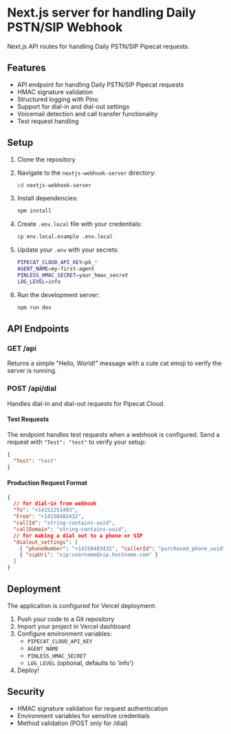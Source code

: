 # Next.js server for handling Daily PSTN/SIP Webhook

Next.js API routes for handling Daily PSTN/SIP Pipecat requests.

## Features

- API endpoint for handling Daily PSTN/SIP Pipecat requests
- HMAC signature validation
- Structured logging with Pino
- Support for dial-in and dial-out settings
- Voicemail detection and call transfer functionality
- Test request handling

## Setup

1. Clone the repository

2. Navigate to the `nextjs-webhook-server` directory:

   ```bash
   cd nextjs-webhook-server
   ```

3. Install dependencies:

   ```bash
   npm install
   ```

4. Create `.env.local` file with your credentials:

   ```bash
   cp env.local.example .env.local
   ```

5. Update your `.env` with your secrets:

   ```bash
   PIPECAT_CLOUD_API_KEY=pk_*
   AGENT_NAME=my-first-agent
   PINLESS_HMAC_SECRET=your_hmac_secret
   LOG_LEVEL=info
   ```

6. Run the development server:

   ```bash
   npm run dev
   ```

## API Endpoints

### GET /api

Returns a simple "Hello, World!" message with a cute cat emoji to verify the server is running.

### POST /api/dial

Handles dial-in and dial-out requests for Pipecat Cloud.

#### Test Requests

The endpoint handles test requests when a webhook is configured. Send a request with `"Test": "test"` to verify your setup:

```json
{
  "Test": "test"
}
```

#### Production Request Format

```json
{
  // for dial-in from webhook
  "To": "+14152251493",
  "From": "+14158483432",
  "callId": "string-contains-uuid",
  "callDomain": "string-contains-uuid",
  // for making a dial out to a phone or SIP
  "dialout_settings": [
    { "phoneNumber": "+14158483432", "callerId": "purchased_phone_uuid" },
    { "sipUri": "sip:username@sip.hostname.com" }
  ]
}
```

## Deployment

The application is configured for Vercel deployment:

1. Push your code to a Git repository
2. Import your project in Vercel dashboard
3. Configure environment variables:
   - `PIPECAT_CLOUD_API_KEY`
   - `AGENT_NAME`
   - `PINLESS_HMAC_SECRET`
   - `LOG_LEVEL` (optional, defaults to 'info')
4. Deploy!

## Security

- HMAC signature validation for request authentication
- Environment variables for sensitive credentials
- Method validation (POST only for /dial)
